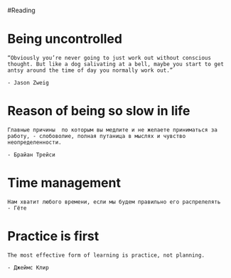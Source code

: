 
#Reading 
# Being uncontrolled 
```ad-important
“Obviously you’re never going to just work out without conscious thought. But like a dog salivating at a bell, maybe you start to get antsy around the time of day you normally work out.”

- Jason Zweig

```

# Reason of being so slow in life 

```ad-important
Главные причины  по которым вы медлите и не желаете приниматься за работу, - слобоволие, полная путаница в мыслях и чувство неопределенности. 

- Брайaн Трейси 
```

# Time management

```ad-important
Нам хватит любого времени, если мы будем правильно его распрелелять 
- Гёте

```

# Practice is first

```ad-important
The most effective form of learning is practice, not planning.

- Джеймс Клир

```
